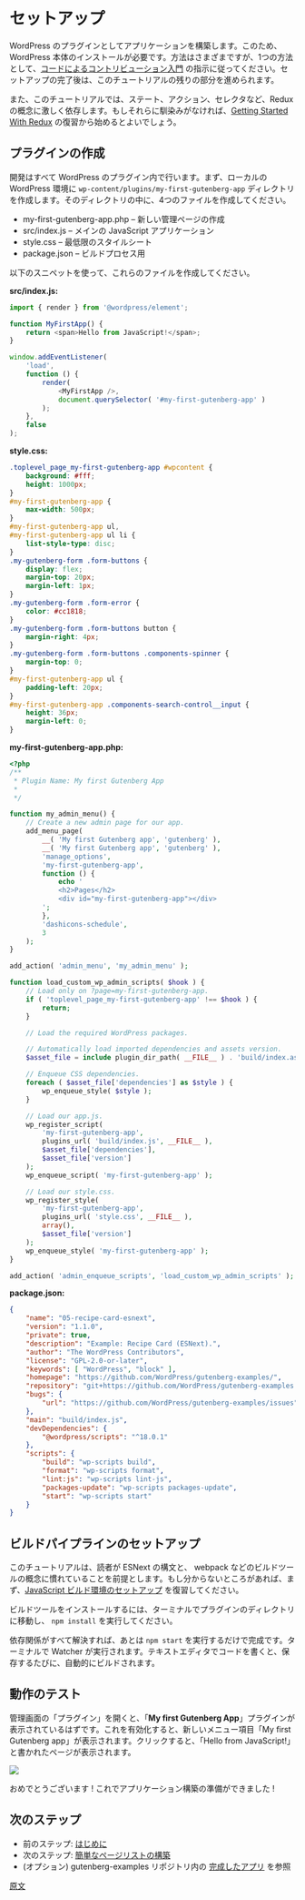<!--
# Setup
-->
# セットアップ

<!--
We will build the application as a WordPress plugin, which means you need to have WordPress itself installed. One way to do this is by following the instructions on the [Getting Started](/docs/contributors/code/getting-started-with-code-contribution.md) page. Once your setup is complete, you can follow along with the rest of this tutorial.
-->
WordPress のプラグインとしてアプリケーションを構築します。このため、WordPress 本体のインストールが必要です。方法はさまざまですが、1つの方法として、[コードによるコントリビューション入門](https://ja.wordpress.org/team/handbook/block-editor/contributors/code/getting-started-with-code-contribution) の指示に従ってください。セットアップの完了後は、このチュートリアルの残りの部分を進められます。

<!--
Also, this tutorial will lean heavily on Redux concepts such as state, actions, and selectors. If you are not familiar with them, you may want to start by reviewing [Getting Started With Redux](https://redux.js.org/introduction/getting-started).
-->
また、このチュートリアルでは、ステート、アクション、セレクタなど、Redux の概念に激しく依存します。もしそれらに馴染みがなければ、[Getting Started With Redux](https://redux.js.org/introduction/getting-started) の復習から始めるとよいでしょう。

<!--
## Creating a plugin
-->
## プラグインの作成

<!--
We'll do all the development inside of a WordPress plugin. Let's start by creating a `wp-content/plugins/my-first-gutenberg-app` directory in your local WordPress environment. We will need to create four files inside that directory:
-->
開発はすべて WordPress のプラグイン内で行います。まず、ローカルの WordPress 環境に `wp-content/plugins/my-first-gutenberg-app` ディレクトリを作成します。そのディレクトリの中に、4つのファイルを作成してください。

<!--
-   my-first-gutenberg-app.php – to create a new admin page
-   src/index.js – for our JavaScript application
-   style.css – for the minimal stylesheet
-   package.json – for the build process
-->
-   my-first-gutenberg-app.php – 新しい管理ページの作成
-   src/index.js – メインの JavaScript アプリケーション
-   style.css – 最低限のスタイルシート
-   package.json – ビルドプロセス用

<!--
Go ahead and create these files using the following snippets:
-->
以下のスニペットを使って、これらのファイルを作成してください。

**src/index.js:**

```js
import { render } from '@wordpress/element';

function MyFirstApp() {
	return <span>Hello from JavaScript!</span>;
}

window.addEventListener(
	'load',
	function () {
		render(
			<MyFirstApp />,
			document.querySelector( '#my-first-gutenberg-app' )
		);
	},
	false
);
```

**style.css:**

```css
.toplevel_page_my-first-gutenberg-app #wpcontent {
	background: #fff;
	height: 1000px;
}
#my-first-gutenberg-app {
	max-width: 500px;
}
#my-first-gutenberg-app ul,
#my-first-gutenberg-app ul li {
	list-style-type: disc;
}
.my-gutenberg-form .form-buttons {
	display: flex;
	margin-top: 20px;
	margin-left: 1px;
}
.my-gutenberg-form .form-error {
	color: #cc1818;
}
.my-gutenberg-form .form-buttons button {
	margin-right: 4px;
}
.my-gutenberg-form .form-buttons .components-spinner {
	margin-top: 0;
}
#my-first-gutenberg-app ul {
	padding-left: 20px;
}
#my-first-gutenberg-app .components-search-control__input {
	height: 36px;
	margin-left: 0;
}
```

**my-first-gutenberg-app.php:**

```php
<?php
/**
 * Plugin Name: My first Gutenberg App
 *
 */

function my_admin_menu() {
	// Create a new admin page for our app.
	add_menu_page(
		__( 'My first Gutenberg app', 'gutenberg' ),
		__( 'My first Gutenberg app', 'gutenberg' ),
		'manage_options',
		'my-first-gutenberg-app',
		function () {
			echo '
			<h2>Pages</h2>
			<div id="my-first-gutenberg-app"></div>
		';
		},
		'dashicons-schedule',
		3
	);
}

add_action( 'admin_menu', 'my_admin_menu' );

function load_custom_wp_admin_scripts( $hook ) {
	// Load only on ?page=my-first-gutenberg-app.
	if ( 'toplevel_page_my-first-gutenberg-app' !== $hook ) {
		return;
	}

	// Load the required WordPress packages.

	// Automatically load imported dependencies and assets version.
	$asset_file = include plugin_dir_path( __FILE__ ) . 'build/index.asset.php';

	// Enqueue CSS dependencies.
	foreach ( $asset_file['dependencies'] as $style ) {
		wp_enqueue_style( $style );
	}

	// Load our app.js.
	wp_register_script(
		'my-first-gutenberg-app',
		plugins_url( 'build/index.js', __FILE__ ),
		$asset_file['dependencies'],
		$asset_file['version']
	);
	wp_enqueue_script( 'my-first-gutenberg-app' );

	// Load our style.css.
	wp_register_style(
		'my-first-gutenberg-app',
		plugins_url( 'style.css', __FILE__ ),
		array(),
		$asset_file['version']
	);
	wp_enqueue_style( 'my-first-gutenberg-app' );
}

add_action( 'admin_enqueue_scripts', 'load_custom_wp_admin_scripts' );
```

**package.json:**

```json
{
	"name": "05-recipe-card-esnext",
	"version": "1.1.0",
	"private": true,
	"description": "Example: Recipe Card (ESNext).",
	"author": "The WordPress Contributors",
	"license": "GPL-2.0-or-later",
	"keywords": [ "WordPress", "block" ],
	"homepage": "https://github.com/WordPress/gutenberg-examples/",
	"repository": "git+https://github.com/WordPress/gutenberg-examples.git",
	"bugs": {
		"url": "https://github.com/WordPress/gutenberg-examples/issues"
	},
	"main": "build/index.js",
	"devDependencies": {
		"@wordpress/scripts": "^18.0.1"
	},
	"scripts": {
		"build": "wp-scripts build",
		"format": "wp-scripts format",
		"lint:js": "wp-scripts lint-js",
		"packages-update": "wp-scripts packages-update",
		"start": "wp-scripts start"
	}
}
```

<!--
## Setting up the build pipeline
-->
## ビルドパイプラインのセットアップ

<!--
This tutorial will proceed assuming the reader is familiar with ESNext syntax and the concept of build tools (like webpack). If that sounds confusing, you may want to review the [Getting started with JavaScript Build Setup](/docs/how-to-guides/javascript/js-build-setup.md) first.
-->
このチュートリアルは、読者が ESNext の構文と、 webpack などのビルドツールの概念に慣れていることを前提とします。もし分からないところがあれば、まず、[JavaScript ビルド環境のセットアップ](https://ja.wordpress.org/team/handbook/block-editor/how-to-guides/javascript/js-build-setup/) を復習してください。

<!--
To install the build tool, navigate to the plugin directory using your terminal and run `npm install`.
-->
ビルドツールをインストールするには、ターミナルでプラグインのディレクトリに移動し、 `npm install` を実行してください。

<!--
Once all the dependencies are in place, all that's left is to run `npm start` and voila! A watcher will run in the terminal. You can then edit away in your text editor; after each save, it will automatically build.
-->
依存関係がすべて解決すれば、あとは `npm start` を実行するだけで完成です。ターミナルで Watcher が実行されます。テキストエディタでコードを書くと、保存するたびに、自動的にビルドされます。

<!--
## Testing if it worked
-->
## 動作のテスト

<!--
If you now go to the Plugins page, you should see a plugin called **My first Gutenberg App**. Go ahead and activate it. A new menu item labeled _My first Gutenberg app_ should show up. Once you click it, you will see a page that says _Hello from JavaScript!_:
-->
管理画面の「プラグイン」を開くと、「**My first Gutenberg App**」プラグインが表示されているはずです。これを有効化すると、新しいメニュー項目「My first Gutenberg app」が表示されます。クリックすると、「Hello from JavaScript!」と書かれたページが表示されます。

![](https://raw.githubusercontent.com/WordPress/gutenberg/HEAD/docs/how-to-guides/data-basics/media/setup/hello-from-js.jpg)

<!--
Congratulations! You are now ready to start building the app!
-->
おめでとうございます ! これでアプリケーション構築の準備ができました !

<!--
## What's next?
-->
## 次のステップ

<!--
-   Previous part: [Introduction](/docs/how-to-guides/data-basics/README.md)
-   Next part: [Building a basic list of pages](/docs/how-to-guides/data-basics/2-building-a-list-of-pages.md)
-   (optional) Review the [finished app](https://github.com/WordPress/gutenberg-examples/tree/trunk/09-code-data-basics-esnext) in the gutenberg-examples repository
-->
-   前のステップ: [はじめに](https://ja.wordpress.org/team/handbook/block-editor/how-to-guides/data-basics/)
-   次のステップ: [簡単なページリストの構築](https://ja.wordpress.org/team/handbook/block-editor/how-to-guides/data-basics/2-building-a-list-of-pages)
-   (オプション) gutenberg-examples リポジトリ内の [完成したアプリ](https://github.com/WordPress/gutenberg-examples/tree/trunk/09-code-data-basics-esnext) を参照

[原文](https://github.com/WordPress/gutenberg/blob/trunk/docs/how-to-guides/data-basics/1-data-basics-setup.md)
